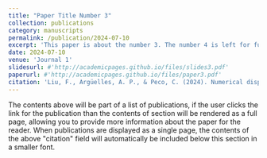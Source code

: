 ```yaml
---
title: "Paper Title Number 3"
collection: publications
category: manuscripts
permalink: /publication/2024-07-10
excerpt: 'This paper is about the number 3. The number 4 is left for future work.'
date: 2024-07-10
venue: 'Journal 1'
slidesurl: #'http://academicpages.github.io/files/slides3.pdf'
paperurl: #'http://academicpages.github.io/files/paper3.pdf'
citation: 'Liu, F., Argüelles, A. P., & Peco, C. (2024). Numerical dispersion and dissipation in 3D wave propagation for polycrystalline homogenization. Finite Elements in Analysis and Design, 240, 104212.'
---
```


The contents above will be part of a list of publications, if the user clicks the link for the publication than the contents of section will be rendered as a full page, allowing you to provide more information about the paper for the reader. When publications are displayed as a single page, the contents of the above "citation" field will automatically be included below this section in a smaller font.